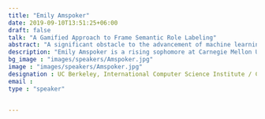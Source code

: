 ```yaml
---
title: "Emily Amspoker"
date: 2019-09-10T13:51:25+06:00
draft: false
talk: "A Gamified Approach to Frame Semantic Role Labeling"
abstract: "A significant obstacle to the advancement of machine learning with respect to natural language processing is the lack of sufficient data to train and test large models on. In order to combat this problem, many projects have turned to crowdsourcing in an effort to create large-scale linguistic resources. In the past, researchers have investigated the possibility of creating “games with a purpose” (GWAPs), video games whose purpose is to gather information. GWAPs have been utilized for various tasks in computational linguistics, from anaphoric co-reference identification to word sense disambiguation to ontology population. Many of these gamified approaches, however, aim to conceal their research purpose in favor of appealing to a wider audience of recreational players, leaving no room for players to connect to the mission of the game. Additionally, many games focus on simple mechanical tasks that require little creative thought and as a result must use game mechanics that sometimes conflict with the purpose of the project in order to keep players interested. With this in mind, we propose a game for the frame semantic database FrameNet where players utilize semantic frames as prompts for short story writing. After finishing their stories, they are required to create semantic role annotations of their own stories. The hope is this game will not only generate more annotations to be added to FrameNet but that users will diversify FrameNet’s data by generating original content to be annotated, supporting FrameNet’s goal of creating an understanding of semantics in actual text."
description: "Emily Amspoker is a rising sophomore at Carnegie Mellon University (CMU) majoring in Human-Computer Interaction with a minor in Design for Learning. She is interested in a broad variety of research topics, including social computing, educational technology, and linguistics. At Carnegie Mellon University, she does research in the VariAbility Lab and works as a teaching assistant in the computer science department. Outside of research and academics, she serves as the Co-President of the CMU Sport Taekwondo club."
bg_image : "images/speakers/Amspoker.jpg"
image : "images/speakers/Amspoker.jpg"
designation : UC Berkeley, International Computer Science Institute / Carnegie Mellon University
email : 
type : "speaker"


---
```


